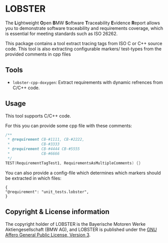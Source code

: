 # LOBSTER

The **L**ightweight **O**pen **B**MW **S**oftware **T**raceability
**E**vidence **R**eport allows you to demonstrate software traceability
and requirements coverage, which is essential for meeting standards
such as ISO 26262.

This package contains a tool extract tracing tags from ISO C or C++
source code. This tool is also extracting configurable markers/ test-types 
from the provided comments in cpp files

## Tools

* `lobster-cpp-doxygen`: Extract requirements with dynamic refrences 
  from C/C++ code.

## Usage

This tool supports C/C++ code.

For this you can provide some cpp file with these comments:

```cpp
/**
 * @requirement CB-#1111, CB-#2222,
 *              CB-#3333
 * @requirement CB-#4444 CB-#5555
 *              CB-#6666
 */
TEST(RequirementTagTest1, RequirementsAsMultipleComments) {}
```
You can also provide a config-file which determines which markers 
should be extracted in which files:

```config
{
"@requirement": "unit_tests.lobster",
}
 ```


## Copyright & License information

The copyright holder of LOBSTER is the Bayerische Motoren Werke
Aktiengesellschaft (BMW AG), and LOBSTER is published under the [GNU
Affero General Public License, Version
3](https://github.com/bmw-software-engineering/lobster/blob/main/LICENSE.md).
